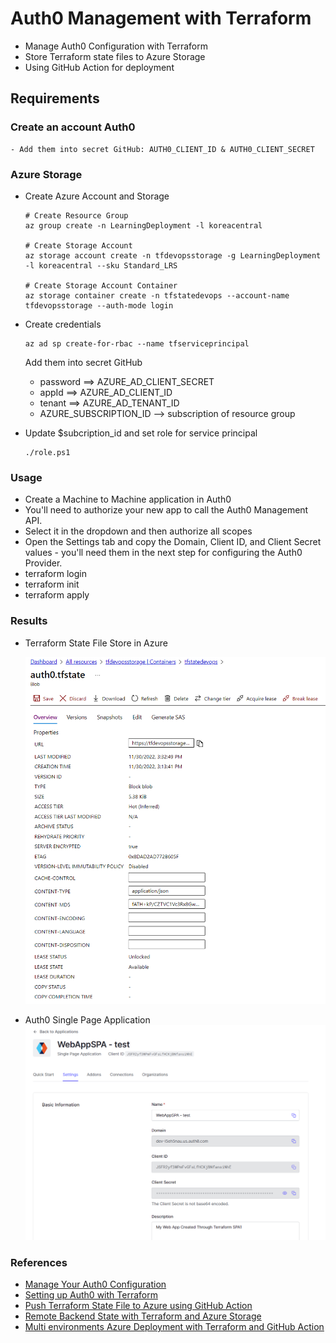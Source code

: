 # Auth0 Management with Terraform
+ Manage Auth0 Configuration with Terraform
+ Store Terraform state files to Azure Storage
+ Using GitHub Action for deployment

## Requirements
### Create an account Auth0
    - Add them into secret GitHub: AUTH0_CLIENT_ID & AUTH0_CLIENT_SECRET

### Azure Storage
+ Create Azure Account and Storage
    ```
    # Create Resource Group
    az group create -n LearningDeployment -l koreacentral

    # Create Storage Account
    az storage account create -n tfdevopsstorage -g LearningDeployment -l koreacentral --sku Standard_LRS

    # Create Storage Account Container
    az storage container create -n tfstatedevops --account-name tfdevopsstorage --auth-mode login
    ```

+ Create credentials
    ```
    az ad sp create-for-rbac --name tfserviceprincipal
    ```
    Add them into secret GitHub
    - password ==> AZURE_AD_CLIENT_SECRET
    - appId ==> AZURE_AD_CLIENT_ID
    - tenant ==> AZURE_AD_TENANT_ID
    - AZURE_SUBSCRIPTION_ID --> subscription of resource group

+ Update $subcription_id and set role for service principal
    ```
    ./role.ps1
    ```


### Usage
+ Create a Machine to Machine application in Auth0
+ You'll need to authorize your new app to call the Auth0 Management API.
+ Select it in the dropdown and then authorize all scopes
+ Open the Settings tab and copy the Domain, Client ID, and Client Secret values - you'll need them in the next step for configuring the Auth0 Provider.
+ terraform login
+ terraform init
+ terraform apply

### Results
+ Terraform State File Store in Azure

    ![TFState Azure Store](./images/tfstate-az-store.png)

+ Auth0 Single Page Application
    ![Auth0 SPA Application](./images/SPA-Auth0.png)

### References
+ [Manage Your Auth0 Configuration](https://auth0.com/blog/use-terraform-to-manage-your-auth0-configuration/)
+ [Setting up Auth0 with Terraform](https://hceris.com/setting-up-auth0-with-terraform/)
+ [Push Terraform State File to Azure using GitHub Action](https://thomasthornton.cloud/2021/03/19/deploy-terraform-using-github-actions-into-azure/)
+ [Remote Backend State with Terraform and Azure Storage](https://www.ciraltos.com/remote-backend-state-with-terraform-and-azure-storage/)
+ [Multi environments Azure Deployment with Terraform and GitHub Action ](https://dev.to/pwd9000/multi-environment-azure-deployments-with-terraform-and-github-2450)
